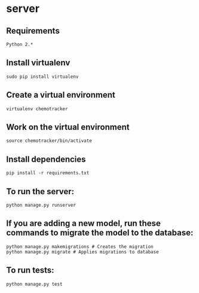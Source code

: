 # server

## Requirements
    Python 2.*

## Install virtualenv
    sudo pip install virtualenv

## Create a virtual environment
    virtualenv chemotracker

## Work on the virtual environment
    source chemotracker/bin/activate

## Install dependencies
    pip install -r requirements.txt

## To run the server:
    python manage.py runserver

## If you are adding a new model, run these commands to migrate the model to the database:
    python manage.py makemigrations # Creates the migration
    python manage.py migrate # Applies migrations to database

## To run tests:
    python manage.py test   
